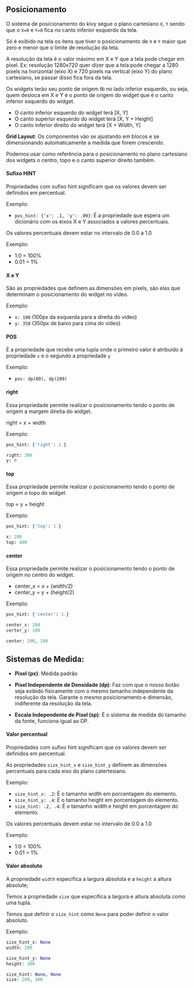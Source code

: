 ## Posicionamento

O sistema de posicionamento do kivy segue o plano cartesiano `X`, `Y` sendo que o `X=0` e `Y=0` fica no canto inferior esquerdo da tela.

Só é exibido na tela os itens que tiver o posicionamento de `X` e `Y` maior que zero e menor que o limite de resolução da tela.

A resolução da tela é o valor máximo em X e Y que a tela pode chegar em pixel. Ex: resolução 1280x720 quer dizer que a tela pode chegar a 1280 pixels na horizontal (eixo X) e 720 pixels na vertical (eixo Y) do plano cartesiano, se passar disso fica fora da tela.

Os widgets terão seu ponto de origem tb no lado inferior esquerdo, ou seja, quem desloca em X e Y é o ponto de origem do widget que é o canto inferior esquerdo do widget.

- O canto inferior esquerdo do widget terá [X, Y]
- O canto superior esquerdo do widget terá [X, Y + Height]
- O canto inferior direito do widget terá  [X + Width, Y]

**Grid Layout**: Os componentes vão se ajustando em blocos e se dimensionando automaticamente a medida que forem crescendo.

Podemos usar como referência para o posicionamento no plano cartesiano dos widgets o centro, topo e o canto superior direito também.

#### Sufixo HINT

Propriedades com sufixo hint significam que os valores devem ser definidos em percentual.

Exemplo:
- `pos_hint: {'x': .1, 'y': .09}`: É a propriedade que espera um dicionário com os eixos X e Y associados a valores percentuais. 

Os valores percentuais devem estar no intervalo de 0.0 a 1.0

Exemplo:
- 1.0 = 100%
- 0.01 = 1%

#### X e Y

São as propriedades que definem as dimensões em pixels, são elas que determinam o posicionamento do widget no vídeo.

Exemplo:
- `x: 100` (100px da esquerda para a direita do video)
- `y: 350` (350px de baixo para cima do vídeo)

#### POS

É a propriedade que recebe uma tupla onde o primeiro valor é atribuído à propriedade `x` e o segundo a propriedade `y`

Exemplo:
- `pos: dp(80), dp(200)`

#### right

Essa propriedade permite realizar o posicionamento tendo o ponto de origem a margem direita do widget.

right = x + width

Exemplo:

```py
pos_hint: {'right': 1.}
```

```py
right: 300
y: 0
```

#### top

Essa propriedade permite realizar o posicionamento tendo o ponto de origem o topo do widget.

top = y + height

Exemplo:

```py
pos_hint: {'top': 1.}
```

```py
x: 200
top: 400
```

#### center

Essa propriedade permite realizar o posicionamento tendo o ponto de origem no centro do widget.

- center_x = x + (width/2)
- center_y = y + (height/2)

Exemplo:

```py
pos_hint: {'center': 1.}
```

```py
center_x: 200
certer_y: 100
```

```py
center: 200, 100
```

## Sistemas de Medida:

- **Pixel (px)**: Medida padrão

- **Pixel Independente de Densidade (dp)**: Faz com que o nosso botão seja exibido físicamente com o mesmo tamanho independente da resolução da tela. Garante o mesmo posicionamento e dimensão, indiferente da resolução da tela.

- **Escala Independente de Pixel (sp)**: É o sistema de medida do tamanho da fonte, funciona igual ao DP.

#### Valor percentual

Propriedades com sufixo hint significam que os valores devem ser definidos em percentual.

As propriedades `size_hint_x` e `size_hint_y` definem as dimensões percentuais para cada eixo do plano catertesiano.

Exemplo:
- `size_hint_x: .2`: É o tamanho width em porcentagem do elemento.
- `size_hint_y: .4`: É o tamanho height em porcentagem do elemento.
- `size_hint: .2, .4`: É o tamanho width e height em porcentagem do elemento.

Os valores percentuais devem estar no intervalo de 0.0 a 1.0

Exemplo:
- 1.0 = 100%
- 0.01 = 1%

#### Valor absoluto

A propriedade `width` especifica a largura absoluta e a `height` a altura absolute;

Temos a propriedade `size` que especifica a largura e altura absoluta como uma tupla.

Temos que definir o `size_hint` como `None` para poder definir o valor absoluto.

Exemplo:

```py
size_hint_x: None
width: 200
```

```py
size_hint_y: None
height: 300
```

```py
size_hint: None, None
size: 200, 300
```